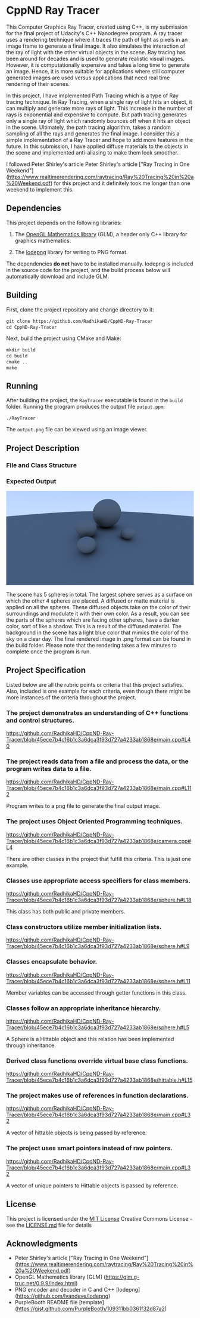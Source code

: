 # CppND Ray Tracer

This Computer Graphics Ray Tracer, created using C++, is my submission for the final project of Udacity's C++ Nanodegree program. 
A ray tracer uses a rendering technique where it traces the path of light as pixels in an image frame to generate a final image. It also simulates the 
interaction of the ray of light with the other virtual objects in the scene. Ray tracing has been around for decades and is used to generate realistic visual 
images. However, it is computationally expensive and takes a long time to generate an image. Hence, it is more suitable for applications where still 
computer generated images are used versus applications that need real time rendering of their scenes. 

In this project, I have implemented Path Tracing which is a type of Ray tracing technique. In Ray Tracing, when a single ray of light hits an object, it can 
multiply and generate more rays of light. This increase in the number of rays is exponential and expensive to compute. But path tracing generates only a 
single ray of light which randomly bounces off when it hits an object in the scene. Ultimately, the path tracing algorithm, takes a random sampling of all 
the rays and generates the final image. I consider this a simple implementation of a Ray Tracer and hope to add more features in the future. 
In this submission, I have applied diffuse materials to the objects in the scene and implemented anti-aliasing to make them look smoother. 

I followed Peter Shirley's article Peter Shirley's 
article ["Ray Tracing in One Weekend"] (https://www.realtimerendering.com/raytracing/Ray%20Tracing%20in%20a%20Weekend.pdf) 
for this project and it definitely took me longer than one weekend to implement this.

## Dependencies

This project depends on the following libraries:

1. The [OpenGL Mathematics library](https://glm.g-truc.net/0.9.9/index.html) (GLM),
a header only C++ library for graphics mathematics.

2. The [lodepng](https://github.com/lvandeve/lodepng) library for writing to
PNG format.

The dependencies **do not** have to be installed manually. lodepng is included
in the source code for the project, and the build process below will automatically
download and include GLM.

## Building

First, clone the project repository and change directory to it:

```
git clone https://github.com/RadhikaHD/CppND-Ray-Tracer
cd CppND-Ray-Tracer
```

Next, build the project using CMake and Make:

```
mkdir build
cd build
cmake ..
make
```

## Running

After building the project, the `RayTracer` executable is found in the `build` folder.
Running the program produces the output file `output.ppm`:

```
./RayTracer
```

The `output.png` file can be viewed using an image viewer.

## Project Description

### File and Class Structure

### Expected Output

![Output image](https://github.com/RadhikaHD/CppND-Ray-Tracer/blob/master/images/output.png)

The scene has 5 spheres in total. The largest sphere serves as a surface on which the other 4 spheres are placed. A diffused or matte material 
is applied on all the spheres. These diffused objects take on the color of their surroundings and modulate it with their own color. As a result, you can 
see the parts of the spheres which are facing other spheres, have a darker color, sort of like a shadow. This is a result of the diffused material. 
The background in the scene has a light blue color that mimics the color of the sky on a clear day.
The final rendered image in .png format can be found in the build folder. Please note that the rendering takes a few minutes to complete once the program is run.

## Project Specification

Listed below are all the rubric points or criteria that this project satisfies. Also, included is one example for each criteria, even though 
there might be more instances of the criteria throughout the project.

### The project demonstrates an understanding of C++ functions and control structures.

https://github.com/RadhikaHD/CppND-Ray-Tracer/blob/45ece7b4c16b1c3a6dca3f93d727a4233ab1868e/main.cpp#L40

### The project reads data from a file and process the data, or the program writes data to a file.

https://github.com/RadhikaHD/CppND-Ray-Tracer/blob/45ece7b4c16b1c3a6dca3f93d727a4233ab1868e/main.cpp#L112

Program writes to a png file to generate the final output image.

### The project uses Object Oriented Programming techniques.

https://github.com/RadhikaHD/CppND-Ray-Tracer/blob/45ece7b4c16b1c3a6dca3f93d727a4233ab1868e/camera.cpp#L4

There are other classes in the project that fulfill this criteria. This is just one example.

### Classes use appropriate access specifiers for class members.

https://github.com/RadhikaHD/CppND-Ray-Tracer/blob/45ece7b4c16b1c3a6dca3f93d727a4233ab1868e/sphere.h#L18

This class has both public and private members.

### Class constructors utilize member initialization lists.

https://github.com/RadhikaHD/CppND-Ray-Tracer/blob/45ece7b4c16b1c3a6dca3f93d727a4233ab1868e/sphere.h#L9

### Classes encapsulate behavior.

https://github.com/RadhikaHD/CppND-Ray-Tracer/blob/45ece7b4c16b1c3a6dca3f93d727a4233ab1868e/sphere.h#L11

Member variables can be accessed through getter functions in this class.

### Classes follow an appropriate inheritance hierarchy.

https://github.com/RadhikaHD/CppND-Ray-Tracer/blob/45ece7b4c16b1c3a6dca3f93d727a4233ab1868e/sphere.h#L5

A Sphere is a Hittable object and this relation has been implemented through inheritance.

### Derived class functions override virtual base class functions.

https://github.com/RadhikaHD/CppND-Ray-Tracer/blob/45ece7b4c16b1c3a6dca3f93d727a4233ab1868e/hittable.h#L15

### The project makes use of references in function declarations.

https://github.com/RadhikaHD/CppND-Ray-Tracer/blob/45ece7b4c16b1c3a6dca3f93d727a4233ab1868e/main.cpp#L32

A vector of hittable objects is being passed by reference.

### The project uses smart pointers instead of raw pointers.

https://github.com/RadhikaHD/CppND-Ray-Tracer/blob/45ece7b4c16b1c3a6dca3f93d727a4233ab1868e/main.cpp#L32

A vector of unique pointers to Hittable objects is passed by reference.

## License 

This project is licensed under the [MIT License](LICENSE.md) Creative Commons License - see the [LICENSE.md](LICENSE.md) file for details

## Acknowledgments

* Peter Shirley's article ["Ray Tracing in One Weekend"] (https://www.realtimerendering.com/raytracing/Ray%20Tracing%20in%20a%20Weekend.pdf)
* OpenGL Mathematics library [GLM] (https://glm.g-truc.net/0.9.9/index.html)
* PNG encoder and decoder in C and C++ [lodepng] (https://github.com/lvandeve/lodepng)
* PurpleBooth README file [template] (https://gist.github.com/PurpleBooth/109311bb0361f32d87a2)
